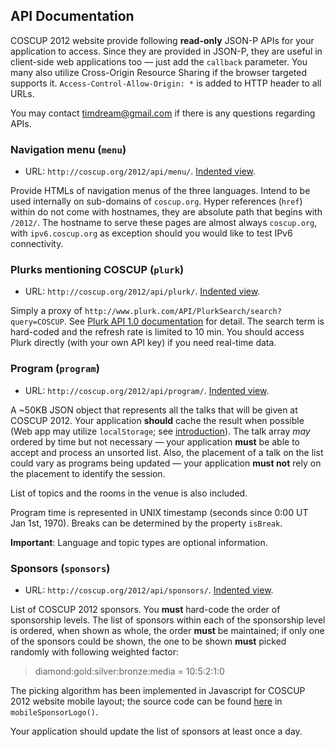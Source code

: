## API Documentation

COSCUP 2012 website provide following **read-only** JSON-P APIs for your application to access. Since they are provided in JSON-P, they are useful in client-side web applications too &mdash; just add the `callback` parameter. You many also utilize Cross-Origin Resource Sharing if the browser targeted supports it. `Access-Control-Allow-Origin: *` is added to HTTP header to all URLs.

You may contact <timdream@gmail.com> if there is any questions regarding APIs.

### Navigation menu (`menu`)

* URL: `http://coscup.org/2012/api/menu/`. [Indented view](http://json-indent.appspot.com/indent?url=http://coscup.org/2012/api/menu/).

Provide HTMLs of navigation menus of the three languages. Intend to be used internally on sub-domains of `coscup.org`. Hyper references (`href`) within do not come with hostnames, they are absolute path that begins with `/2012/`. The hostname to serve these pages are almost always `coscup.org`, with `ipv6.coscup.org` as exception should you would like to test IPv6 connectivity.

### Plurks mentioning COSCUP (`plurk`)

* URL: `http://coscup.org/2012/api/plurk/`. [Indented view](http://json-indent.appspot.com/indent?url=http://coscup.org/2012/api/plurk/).

Simply a proxy of `http://www.plurk.com/API/PlurkSearch/search?query=COSCUP`. See [Plurk API 1.0 documentation](http://www.plurk.com/API#search) for detail. The search term is hard-coded and the refresh rate is limited to 10 min. You should access Plurk directly (with your own API key) if you need real-time data.

### Program (`program`)

* URL: `http://coscup.org/2012/api/program/`. [Indented view](http://json-indent.appspot.com/indent?url=http://coscup.org/2012/api/program/).

A ~50KB JSON object that represents all the talks that will be given at COSCUP 2012. Your application **should** cache the result when possible (Web app may utilize `localStorage`; see [introduction](http://diveintohtml5.org/storage.html)). The talk array *may* ordered by time but not necessary &mdash; your application **must** be able to accept and process an unsorted list. Also, the placement of a talk on the list could vary as programs being updated &mdash; your application **must not** rely on the placement to identify the session.

List of topics and the rooms in the venue is also included.

Program time is represented in UNIX timestamp (seconds since 0:00 UT Jan 1st, 1970). Breaks can be determined by the property `isBreak`.

**Important**: Language and topic types are optional information.

### Sponsors (`sponsors`)

* URL: `http://coscup.org/2012/api/sponsors/`. [Indented view](http://json-indent.appspot.com/indent?url=http://coscup.org/2012/api/sponsors/).

List of COSCUP 2012 sponsors. You **must** hard-code the order of sponsorship levels. The list of sponsors within each of the sponsorship level is ordered, when shown as whole, the order **must** be maintained; if only one of the sponsors could be shown, the one to be shown **must** picked randomly with following weighted factor:

> diamond:gold:silver:bronze:media = 10:5:2:1:0

The picking algorithm has been implemented in Javascript for COSCUP 2012 website mobile layout; the source code can be found [here](http://coscup.org/2012-theme/assets/script.js) in `mobileSponsorLogo()`.

Your application should update the list of sponsors at least once a day.

